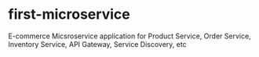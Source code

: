 # first-microservice
E-commerce Micsroservice application for Product Service, Order Service, Inventory Service, API Gateway, Service Discovery, etc 
